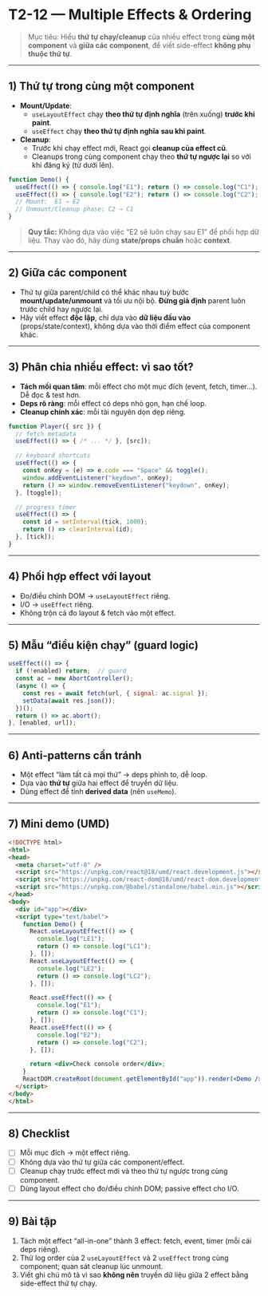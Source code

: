 # T2-12 — Multiple Effects & Ordering

> Mục tiêu: Hiểu **thứ tự chạy/cleanup** của nhiều effect trong **cùng một component** và **giữa các component**, để viết side-effect **không phụ thuộc thứ tự**.

---

## 1) Thứ tự trong **cùng một component**
- **Mount/Update**:
  - `useLayoutEffect` chạy **theo thứ tự định nghĩa** (trên xuống) **trước khi paint**.
  - `useEffect` chạy **theo thứ tự định nghĩa** **sau khi paint**.
- **Cleanup**:
  - Trước khi chạy effect mới, React gọi **cleanup của effect cũ**.
  - Cleanups trong cùng component chạy theo **thứ tự ngược lại** so với khi đăng ký (từ dưới lên).

```jsx
function Demo() {
  useEffect(() => { console.log("E1"); return () => console.log("C1"); }, []);
  useEffect(() => { console.log("E2"); return () => console.log("C2"); }, []);
  // Mount:  E1 → E2
  // Unmount/Cleanup phase: C2 → C1
}
```

> **Quy tắc:** Không dựa vào việc “E2 sẽ luôn chạy sau E1” để phối hợp dữ liệu. Thay vào đó, hãy dùng **state/props chuẩn** hoặc **context**.

---

## 2) Giữa **các component**
- Thứ tự giữa parent/child có thể khác nhau tuỳ bước **mount/update/unmount** và tối ưu nội bộ. **Đừng giả định** parent luôn trước child hay ngược lại.
- Hãy viết effect **độc lập**, chỉ dựa vào **dữ liệu đầu vào** (props/state/context), không dựa vào thời điểm effect của component khác.

---

## 3) Phân chia nhiều effect: vì sao tốt?
- **Tách mối quan tâm**: mỗi effect cho một mục đích (event, fetch, timer…). Dễ đọc & test hơn.
- **Deps rõ ràng**: mỗi effect có deps nhỏ gọn, hạn chế loop.
- **Cleanup chính xác**: mỗi tài nguyên dọn dẹp riêng.

```jsx
function Player({ src }) {
  // fetch metadata
  useEffect(() => { /* ... */ }, [src]);

  // keyboard shortcuts
  useEffect(() => {
    const onKey = (e) => e.code === "Space" && toggle();
    window.addEventListener("keydown", onKey);
    return () => window.removeEventListener("keydown", onKey);
  }, [toggle]);

  // progress timer
  useEffect(() => {
    const id = setInterval(tick, 1000);
    return () => clearInterval(id);
  }, [tick]);
}
```

---

## 4) Phối hợp effect với layout
- Đo/điều chỉnh DOM → `useLayoutEffect` riêng.
- I/O → `useEffect` riêng.
- Không trộn cả đo layout & fetch vào một effect.

---

## 5) Mẫu “điều kiện chạy” (guard logic)
```jsx
useEffect(() => {
  if (!enabled) return;  // guard
  const ac = new AbortController();
  (async () => {
    const res = await fetch(url, { signal: ac.signal });
    setData(await res.json());
  })();
  return () => ac.abort();
}, [enabled, url]);
```

---

## 6) Anti-patterns cần tránh
- Một effect “làm tất cả mọi thứ” → deps phình to, dễ loop.
- Dựa vào **thứ tự** giữa hai effect để truyền dữ liệu.
- Dùng effect để tính **derived data** (nên `useMemo`).

---

## 7) Mini demo (UMD)
```html
<!DOCTYPE html>
<html>
<head>
  <meta charset="utf-8" />
  <script src="https://unpkg.com/react@18/umd/react.development.js"></script>
  <script src="https://unpkg.com/react-dom@18/umd/react-dom.development.js"></script>
  <script src="https://unpkg.com/@babel/standalone/babel.min.js"></script>
</head>
<body>
  <div id="app"></div>
  <script type="text/babel">
    function Demo() {
      React.useLayoutEffect(() => {
        console.log("LE1");
        return () => console.log("LC1");
      }, []);
      React.useLayoutEffect(() => {
        console.log("LE2");
        return () => console.log("LC2");
      }, []);

      React.useEffect(() => {
        console.log("E1");
        return () => console.log("C1");
      }, []);
      React.useEffect(() => {
        console.log("E2");
        return () => console.log("C2");
      }, []);

      return <div>Check console order</div>;
    }
    ReactDOM.createRoot(document.getElementById("app")).render(<Demo />);
  </script>
</body>
</html>
```

---

## 8) Checklist
- [ ] Mỗi mục đích → một effect riêng.
- [ ] Không dựa vào thứ tự giữa các component/effect.
- [ ] Cleanup chạy trước effect mới và theo thứ tự ngược trong cùng component.
- [ ] Dùng layout effect cho đo/điều chỉnh DOM; passive effect cho I/O.

---

## 9) Bài tập
1. Tách một effect “all-in-one” thành 3 effect: fetch, event, timer (mỗi cái deps riêng).
2. Thử log order của 2 `useLayoutEffect` và 2 `useEffect` trong cùng component; quan sát cleanup lúc unmount.
3. Viết ghi chú mô tả vì sao **không nên** truyền dữ liệu giữa 2 effect bằng side-effect thứ tự chạy.